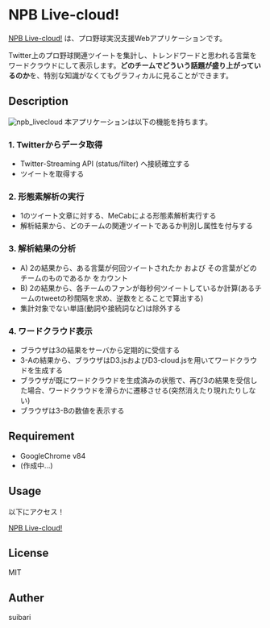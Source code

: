 NPB Live-cloud!
====

[NPB Live-cloud!](https://npb-livecloud.herokuapp.com/) は、プロ野球実況支援Webアプリケーションです。

Twitter上のプロ野球関連ツイートを集計し、トレンドワードと思われる言葉をワードクラウドにして表示します。**どのチームでどういう話題が盛り上がっているのか**を、特別な知識がなくてもグラフィカルに見ることができます。

## Description
![npb_livecloud](https://user-images.githubusercontent.com/61776220/90746838-93adae80-e30b-11ea-993d-546b2cf82b8d.png)
本アプリケーションは以下の機能を持ちます。

### 1. Twitterからデータ取得

* Twitter-Streaming API (status/filter) へ接続確立する
* ツイートを取得する

### 2. 形態素解析の実行

* 1のツイート文章に対する、MeCabによる形態素解析実行する
* 解析結果から、どのチームの関連ツイートであるか判別し属性を付与する

### 3. 解析結果の分析

* A) 2の結果から、ある言葉が何回ツイートされたか および その言葉がどのチームのものであるか をカウント
* B) 2の結果から、各チームのファンが毎秒何ツイートしているか計算(あるチームのtweetの秒間隔を求め、逆数をとることで算出する)
* 集計対象でない単語(動詞や接続詞など)は除外する

### 4. ワードクラウド表示

* ブラウザは3の結果をサーバから定期的に受信する
* 3-Aの結果から、ブラウザはD3.jsおよびD3-cloud.jsを用いてワードクラウドを生成する
* ブラウザが既にワードクラウドを生成済みの状態で、再び3の結果を受信した場合、ワードクラウドを滑らかに遷移させる(突然消えたり現れたりしない)
* ブラウザは3-Bの数値を表示する

## Requirement
* GoogleChrome v84
* (作成中...)

## Usage
以下にアクセス！

[NPB Live-cloud!](https://npb-livecloud.herokuapp.com/)

## License
MIT

## Auther
suibari